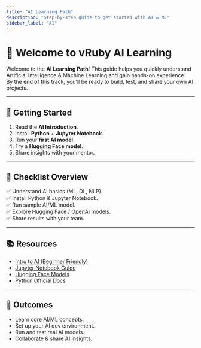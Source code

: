 ```yaml
---
title: "AI Learning Path"
description: "Step-by-step guide to get started with AI & ML"
sidebar_label: "AI"
---
```


# 🎉 Welcome to vRuby AI Learning

Welcome to the **AI Learning Path**! This guide helps you quickly understand Artificial Intelligence & Machine Learning and gain hands-on experience.  
By the end of this track, you’ll be ready to build, test, and share your own AI projects.

---

## 🚀 Getting Started
1. Read the **AI Introduction**.  
2. Install **Python** + **Jupyter Notebook**.  
3. Run your **first AI model**.  
4. Try a **Hugging Face model**.  
5. Share insights with your mentor.  

---

## 📌 Checklist Overview
✅ Understand AI basics (ML, DL, NLP).  
✅ Install Python & Jupyter Notebook.  
✅ Run sample AI/ML model.  
✅ Explore Hugging Face / OpenAI models.  
✅ Share results with your team.  

---

## 📚 Resources
- [Intro to AI (Beginner Friendly)](https://www.ibm.com/topics/artificial-intelligence)  
- [Jupyter Notebook Guide](https://jupyter.org/)  
- [Hugging Face Models](https://huggingface.co/models)  
- [Python Official Docs](https://docs.python.org/3/)  

---

## 🎯 Outcomes
- Learn core AI/ML concepts.  
- Set up your AI dev environment.  
- Run and test real AI models.  
- Collaborate & share AI insights.
